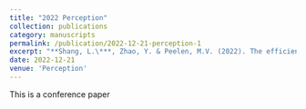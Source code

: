 ```yaml
---
title: "2022 Perception"
collection: publications
category: manuscripts
permalink: /publication/2022-12-21-perception-1
excerpt: "**Shang, L.\***, Zhao, Y. & Peelen, M.V. (2022). The efficiency of memory search depends on categorical target-distractor similarity. *Perception, 51*(Suppl. 1), 102-103."
date: 2022-12-21
venue: 'Perception'
---
```


This is a conference paper
